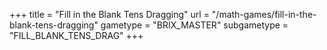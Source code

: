+++
title = "Fill in the Blank Tens Dragging"
url = "/math-games/fill-in-the-blank-tens-dragging"
gametype = "BRIX_MASTER"
subgametype = "FILL_BLANK_TENS_DRAG"
+++